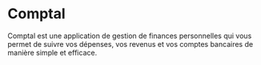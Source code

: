 # Comptal
Comptal est une application de gestion de finances personnelles qui vous permet de suivre vos dépenses, vos revenus et vos comptes bancaires de manière simple et efficace.

